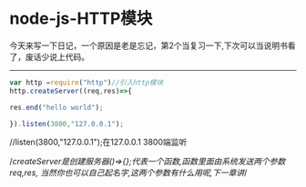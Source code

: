 # node-js-HTTP模块

今天来写一下日记，一个原因是老是忘记，第2个当复习一下,下次可以当说明书看了，废话少说上代码。

---

```node.js
var http =require("http")//引入http模块
http.createServer((req,res)=>{

res.end("hello world");

}).listen(3800,"127.0.0.1");
```

//listen(3800,"127.0.0.1");在127.0.0.1 3800端监听

/_createServer是创建服务器()=>{};代表一个函数,函数里面由系统发送两个参数req,res, 当然你也可以自己起名字,这两个参数有什么用呢,下一章讲_/
